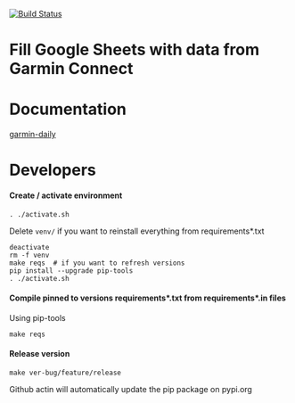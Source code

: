 [![Build Status](https://github.com/andgineer/garmin-daily/workflows/ci/badge.svg)](https://github.com/andgineer/garmin-daily/actions)
# Fill Google Sheets with data from Garmin Connect

# Documentation

[garmin-daily](https://andgineer.github.io/garmin-daily/)

# Developers

#### Create / activate environment
    . ./activate.sh

Delete `venv/` if you want to reinstall everything from requirements*.txt

    deactivate
    rm -f venv
    make reqs  # if you want to refresh versions
    pip install --upgrade pip-tools
    . ./activate.sh

#### Compile pinned to versions requirements*.txt from requirements*.in files
Using pip-tools

    make reqs

#### Release version
    make ver-bug/feature/release

Github actin will automatically update the pip package on pypi.org

